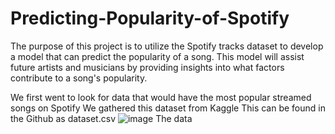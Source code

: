 # Predicting-Popularity-of-Spotify

The purpose of this project is to utilize the Spotify tracks dataset to develop a model that can predict the popularity of a song. This model will assist future artists and musicians by providing insights into what factors contribute to a song's popularity.

We first went to look for data that would have the most popular streamed songs on Spotify
We gathered this dataset from Kaggle
This can be found in the Github as dataset.csv
![image](https://github.com/user-attachments/assets/a2e0e9d7-c0ae-4576-b96e-954e3e10042e)
The data
